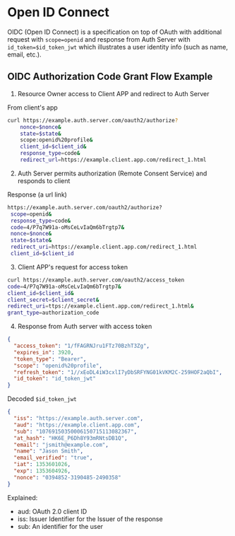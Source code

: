 # Open ID Connect

OIDC (Open ID Connect) is a specification on top of OAuth with additional request with `scope=openid` and response from Auth Server with `id_token=$id_token_jwt` which illustrates a user identity info (such as name, email, etc.).

## OIDC Authorization Code Grant Flow Example

1. Resource Owner access to Client APP and redirect to Auth Server

From client's app
```bash
curl https://example.auth.server.com/oauth2/authorize?
    nonce=$nonce&
    state=$state&
    scope:openid%20profile&
    client_id=$client_id&
    response_type=code&
    redirect_url=https://example.client.app.com/redirect_1.html
```

2. Auth Server permits authorization (Remote Consent Service) and responds to client

Response (a url link)
```bash
https://example.auth.server.com/oauth2/authorize?
 scope=openid&
 response_type=code&
 code=4/P7q7W91a-oMsCeLvIaQm6bTrgtp7&
 nonce=$nonce&
 state=$state&
 redirect_uri=https://example.client.app.com/redirect_1.html
 client_id=$client_id
```

3. Client APP's request for access token

```bash
curl https://example.auth.server.com/oauth2/access_token
code=4/P7q7W91a-oMsCeLvIaQm6bTrgtp7&
client_id=$client_id&
client_secret=$client_secret&
redirect_uri=ttps://example.client.app.com/redirect_1.html&
grant_type=authorization_code
```

4. Response from Auth server with access token
```json
{
  "access_token": "1/fFAGRNJru1FTz70BzhT3Zg",
  "expires_in": 3920,
  "token_type": "Bearer",
  "scope": "openid%20profile",
  "refresh_token": "1//xEoDL4iW3cxlI7yDbSRFYNG01kVKM2C-259HOF2aQbI",
  "id_token": "id_token_jwt"
}
```

Decoded `$id_token_jwt`
```json
{
  "iss": "https://example.auth.server.com",
  "aud": "https://example.client.app.com",
  "sub": "10769150350006150715113082367",
  "at_hash": "HK6E_P6Dh8Y93mRNtsDB1Q",
  "email": "jsmith@example.com",
  "name": "Jason Smith",
  "email_verified": "true",
  "iat": 1353601026,
  "exp": 1353604926,
  "nonce": "0394852-3190485-2490358"
}
```

Explained:
* aud: OAuth 2.0 client ID
* iss: Issuer Identifier for the Issuer of the response
* sub: An identifier for the user